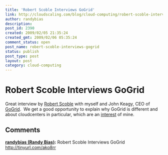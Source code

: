```yaml
---
title: 'Robert Scoble Interviews GoGrid'
link: http://cloudscaling.com/blog/cloud-computing/robert-scoble-interviews-gogrid/
author: randybias
description: 
post_id: 2390
created: 2009/02/05 21:35:24
created_gmt: 2009/02/06 05:35:24
comment_status: open
post_name: robert-scoble-interviews-gogrid
status: publish
post_type: post
layout: post
category: cloud-computing
---
```


# Robert Scoble Interviews GoGrid

Great interview by [Robert Scoble](http://scobleizer.com/) with myself and John Keagy, CEO of [GoGrid](http://www.gogrid.com).  We get a good opportunity to explain why GoGrid is different and about cloudcenters in particular, which are an [interest](http://blog.gogrid.com/2009/01/08/cloudcenters-are-datacenters-in-the-sky/) of mine.

## Comments

**[randybias (Randy Bias)](#75 "2009-02-06 06:10:13"):** Robert Scoble Interviews GoGrid http://tinyurl.com/ako8rr


